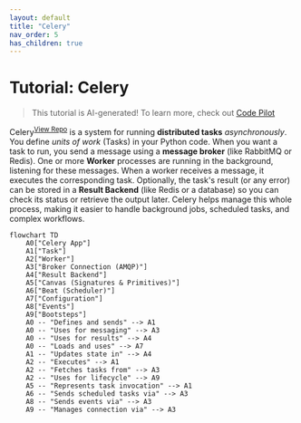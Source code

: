 ```yaml
---
layout: default
title: "Celery"
nav_order: 5
has_children: true
---
```


# Tutorial: Celery

> This tutorial is AI-generated! To learn more, check out [Code Pilot](https://github.com/setiadeepanshu01/Code-Pilot.git)

Celery<sup>[View Repo](https://github.com/celery/celery/tree/d1c35bbdf014f13f4ab698d75e3ea381a017b090/celery)</sup> is a system for running **distributed tasks** *asynchronously*. You define *units of work* (Tasks) in your Python code. When you want a task to run, you send a message using a **message broker** (like RabbitMQ or Redis). One or more **Worker** processes are running in the background, listening for these messages. When a worker receives a message, it executes the corresponding task. Optionally, the task's result (or any error) can be stored in a **Result Backend** (like Redis or a database) so you can check its status or retrieve the output later. Celery helps manage this whole process, making it easier to handle background jobs, scheduled tasks, and complex workflows.

```mermaid
flowchart TD
    A0["Celery App"]
    A1["Task"]
    A2["Worker"]
    A3["Broker Connection (AMQP)"]
    A4["Result Backend"]
    A5["Canvas (Signatures & Primitives)"]
    A6["Beat (Scheduler)"]
    A7["Configuration"]
    A8["Events"]
    A9["Bootsteps"]
    A0 -- "Defines and sends" --> A1
    A0 -- "Uses for messaging" --> A3
    A0 -- "Uses for results" --> A4
    A0 -- "Loads and uses" --> A7
    A1 -- "Updates state in" --> A4
    A2 -- "Executes" --> A1
    A2 -- "Fetches tasks from" --> A3
    A2 -- "Uses for lifecycle" --> A9
    A5 -- "Represents task invocation" --> A1
    A6 -- "Sends scheduled tasks via" --> A3
    A8 -- "Sends events via" --> A3
    A9 -- "Manages connection via" --> A3
```

